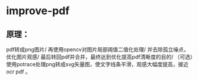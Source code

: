 # improve-pdf
## 原理：
pdf转成png图片/
再使用opencv对图片局部阈值二值化处理/
并去除孤立噪点，优化图片观感/
最后转回pdf并合并，最终达到优化提高pdf清晰度的目的/
（可选）使用potrace处理png转成svg矢量图，使文字线条平滑，观感大幅度提高，接近ocr pdf 。
